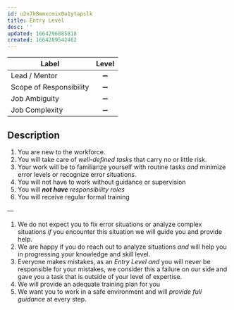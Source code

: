 ```yaml
---
id: u2n7k8mmxcmix0o1ytapslk
title: Entry Level
desc: ''
updated: 1664296885818
created: 1664289542462
---
```


| Label                   | Level |
| ----------------------- | :---: |
| Lead / Mentor           |   ➖   |
| Scope of Responsibility |   ➖   |
| Job Ambiguity           |   ➖   |
| Job Complexity          |   ➖   |

## Description

1. You are new to the workforce.
2. You will take care of _well-defined tasks_ that carry no or little risk.
3. Your work will be to familiarize yourself with routine tasks
  _and_ minimize error levels or recognize error situations.
4. You will not have to work without guidance or supervision
5. You will _**not have** responsibility roles_
6. You will receive regular formal training

—

1. We do not expect you to fix error situations or analyze complex situations
  _if_ you encounter this situation we will guide you and provide help.
2. We are happy if you do reach out to analyze situations
   _and_ will help you in progressing your knowledge and skill level.
3. Everyone makes mistakes, as an _Entry Level_
   _and_ you will never be responsible for your mistakes,
   we consider this a failure on our side
   and gave you a task that is outside of your level of expertise.
4. We will provide an adequate training plan for you
5. We want you to work in a safe environment and will _provide full guidance_ at every step.
